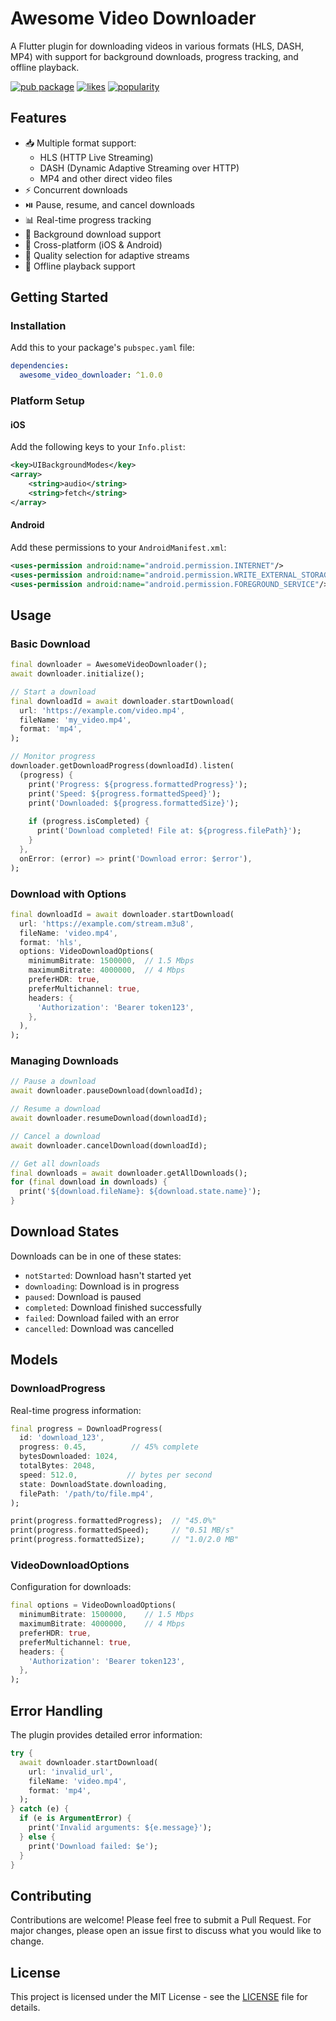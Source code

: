 # Awesome Video Downloader

A Flutter plugin for downloading videos in various formats (HLS, DASH, MP4) with support for background downloads, progress tracking, and offline playback.

[![pub package](https://img.shields.io/pub/v/awesome_video_downloader.svg)](https://pub.dev/packages/awesome_video_downloader)
[![likes](https://img.shields.io/pub/likes/awesome_video_downloader)](https://pub.dev/packages/awesome_video_downloader/score)
[![popularity](https://img.shields.io/pub/popularity/awesome_video_downloader)](https://pub.dev/packages/awesome_video_downloader/score)

## Features

- 📥 Multiple format support:
  - HLS (HTTP Live Streaming)
  - DASH (Dynamic Adaptive Streaming over HTTP)
  - MP4 and other direct video files
- ⚡ Concurrent downloads
- ⏯️ Pause, resume, and cancel downloads
- 📊 Real-time progress tracking
- 🔄 Background download support
- 📱 Cross-platform (iOS & Android)
- 🎥 Quality selection for adaptive streams
- 💾 Offline playback support

## Getting Started

### Installation

Add this to your package's `pubspec.yaml` file:

```yaml
dependencies:
  awesome_video_downloader: ^1.0.0
```

### Platform Setup

#### iOS

Add the following keys to your `Info.plist`:

```xml
<key>UIBackgroundModes</key>
<array>
    <string>audio</string>
    <string>fetch</string>
</array>
```

#### Android

Add these permissions to your `AndroidManifest.xml`:

```xml
<uses-permission android:name="android.permission.INTERNET"/>
<uses-permission android:name="android.permission.WRITE_EXTERNAL_STORAGE"/>
<uses-permission android:name="android.permission.FOREGROUND_SERVICE"/>
```

## Usage

### Basic Download

```dart
final downloader = AwesomeVideoDownloader();
await downloader.initialize();

// Start a download
final downloadId = await downloader.startDownload(
  url: 'https://example.com/video.mp4',
  fileName: 'my_video.mp4',
  format: 'mp4',
);

// Monitor progress
downloader.getDownloadProgress(downloadId).listen(
  (progress) {
    print('Progress: ${progress.formattedProgress}');
    print('Speed: ${progress.formattedSpeed}');
    print('Downloaded: ${progress.formattedSize}');
    
    if (progress.isCompleted) {
      print('Download completed! File at: ${progress.filePath}');
    }
  },
  onError: (error) => print('Download error: $error'),
);
```

### Download with Options

```dart
final downloadId = await downloader.startDownload(
  url: 'https://example.com/stream.m3u8',
  fileName: 'video.mp4',
  format: 'hls',
  options: VideoDownloadOptions(
    minimumBitrate: 1500000,  // 1.5 Mbps
    maximumBitrate: 4000000,  // 4 Mbps
    preferHDR: true,
    preferMultichannel: true,
    headers: {
      'Authorization': 'Bearer token123',
    },
  ),
);
```

### Managing Downloads

```dart
// Pause a download
await downloader.pauseDownload(downloadId);

// Resume a download
await downloader.resumeDownload(downloadId);

// Cancel a download
await downloader.cancelDownload(downloadId);

// Get all downloads
final downloads = await downloader.getAllDownloads();
for (final download in downloads) {
  print('${download.fileName}: ${download.state.name}');
}
```

## Download States

Downloads can be in one of these states:
- `notStarted`: Download hasn't started yet
- `downloading`: Download is in progress
- `paused`: Download is paused
- `completed`: Download finished successfully
- `failed`: Download failed with an error
- `cancelled`: Download was cancelled

## Models

### DownloadProgress
Real-time progress information:
```dart
final progress = DownloadProgress(
  id: 'download_123',
  progress: 0.45,          // 45% complete
  bytesDownloaded: 1024,
  totalBytes: 2048,
  speed: 512.0,           // bytes per second
  state: DownloadState.downloading,
  filePath: '/path/to/file.mp4',
);

print(progress.formattedProgress);  // "45.0%"
print(progress.formattedSpeed);     // "0.51 MB/s"
print(progress.formattedSize);      // "1.0/2.0 MB"
```

### VideoDownloadOptions
Configuration for downloads:
```dart
final options = VideoDownloadOptions(
  minimumBitrate: 1500000,    // 1.5 Mbps
  maximumBitrate: 4000000,    // 4 Mbps
  preferHDR: true,
  preferMultichannel: true,
  headers: {
    'Authorization': 'Bearer token123',
  },
);
```

## Error Handling

The plugin provides detailed error information:
```dart
try {
  await downloader.startDownload(
    url: 'invalid_url',
    fileName: 'video.mp4',
    format: 'mp4',
  );
} catch (e) {
  if (e is ArgumentError) {
    print('Invalid arguments: ${e.message}');
  } else {
    print('Download failed: $e');
  }
}
```

## Contributing

Contributions are welcome! Please feel free to submit a Pull Request. For major changes, please open an issue first to discuss what you would like to change.

## License

This project is licensed under the MIT License - see the [LICENSE](LICENSE) file for details.